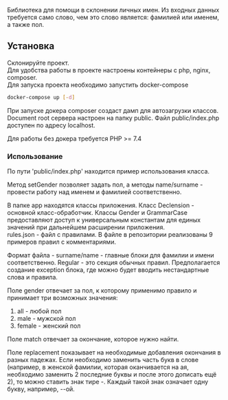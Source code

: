 Библиотека для помощи в склонении личных имен.
Из входных данных требуется само слово, чем это слово является: фамилией или именем, а также пол.
										

## Установка
Склонируйте проект.  
Для удобства работы в проекте настроены контейнеры с php, nginx, composer.  
Для запуска проекта необходимо запустить docker-compose  
```bash
docker-compose up [-d]
```

При запуске докера composer создаст дамп для автозагрузки классов.  
Document root сервера настроен на папку public.
Файл public/index.php доступен по адресу localhost.

Для работы без докера требуется PHP >= 7.4

### Использование
По пути 'public/index.php' находится пример использования класса.

Метод setGender позволяет задать пол, а методы name/surname - провести работу над именем и фамилией соответственно.

В папке app находятся классы приложения.
Класс Declension - основной класс-обработчик. Классы Gender и GrammarCase предоставляют доступ к универсальным
константам для единых значений при дальнейшем расширении приложения.  
rules.json - файл с правилами. В файле в репозитории реализованы 9 примеров правил с комментариями.

Формат файла - surname/name - главные блоки для фамилии и имени соответственно. Regular - 
это секция обычных правил. Предполагается создание exception блока, где можно будет вводить нестандартные слова и правила.

Поле gender отвечает за пол, к которому применимо правило и принимает три возможных значения:
1. all - любой пол
2. male - мужской пол
3. female - женский пол

Поле match отвечает за окончание, которое нужно найти.

Поле replacement показывает на необходимые добавления окончания в разных падежах. Если необходимо заменить часть букв
в слове (например, в женской фамилии, которая оканчивается на ая, необходимо заменить 2 последние буквы и после этого дописать ещё 2), 
то можно ставить знак тире -. Каждый такой знак означает одну букву, например, --ой.

